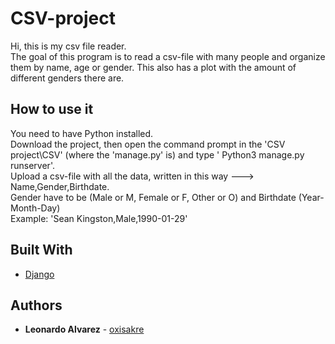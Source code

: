 # CSV-project
 Hi, this is my csv file reader.\
 The goal of this program is to read a csv-file with many people and organize them by name, age or gender. This also has a plot with the amount of different genders there are.

## How to use it
 You need to have Python installed.\
 Download the project, then open the command prompt in the 'CSV project\CSV' (where the 'manage.py' is) and type ' Python3 manage.py runserver'.\
 Upload a csv-file with all the data, written in this way ---> Name,Gender,Birthdate.\
 Gender have to be (Male or M, Female or F, Other or O) and Birthdate (Year-Month-Day)\
 Example: 'Sean Kingston,Male,1990-01-29'
 

## Built With

* [Django](https://docs.djangoproject.com/en/4.1/)

## Authors

* **Leonardo Alvarez** - [oxisakre](https://github.com/oxisakre)